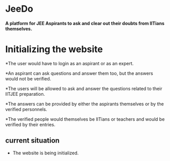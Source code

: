 # JeeDo
#### A platform for JEE Aspirants to ask and clear out their doubts from IITians themselves.


# Initializing the website
*The user would have to login as an aspirant or as an expert.

*An aspirant can ask questions and answer them too, but the answers would not be verified.

*The users will be allowed to ask and answer the questions related to their IITJEE preparation.

*The answers can be provided by either the aspirants themselves or by the verified personnels.

*The verified people would themselves be IITians or teachers and would be verified by their entries.


## current situation
* The website is being initialized.







